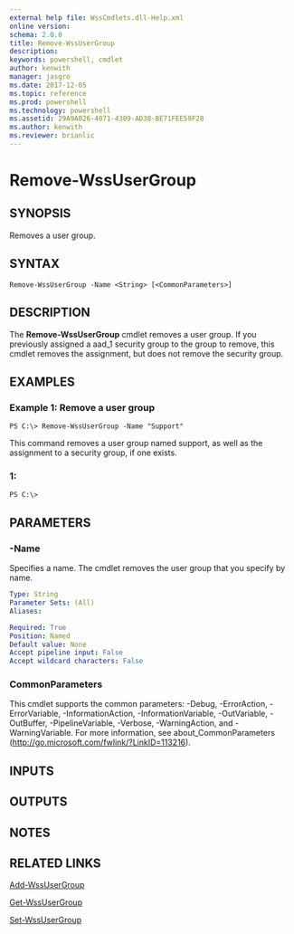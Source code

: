 ```yaml
---
external help file: WssCmdlets.dll-Help.xml
online version: 
schema: 2.0.0
title: Remove-WssUserGroup
description: 
keywords: powershell, cmdlet
author: kenwith
manager: jasgro
ms.date: 2017-12-05
ms.topic: reference
ms.prod: powershell
ms.technology: powershell
ms.assetid: 29A9A026-4071-4309-AD38-BE71FEE59F28
ms.author: kenwith
ms.reviewer: brianlic
---
```


# Remove-WssUserGroup

## SYNOPSIS
Removes a user group.

## SYNTAX

```
Remove-WssUserGroup -Name <String> [<CommonParameters>]
```

## DESCRIPTION
The **Remove-WssUserGroup** cmdlet removes a user group.
If you previously assigned a aad_1 security group to the group to remove, this cmdlet removes the assignment, but does not remove the security group.

## EXAMPLES

### Example 1: Remove a user group
```
PS C:\> Remove-WssUserGroup -Name "Support"
```

This command removes a user group named support, as well as the assignment to a security group, if one exists.

### 1:
```
PS C:\>
```

## PARAMETERS

### -Name
Specifies a name.
The cmdlet removes the user group that you specify by name.

```yaml
Type: String
Parameter Sets: (All)
Aliases: 

Required: True
Position: Named
Default value: None
Accept pipeline input: False
Accept wildcard characters: False
```

### CommonParameters
This cmdlet supports the common parameters: -Debug, -ErrorAction, -ErrorVariable, -InformationAction, -InformationVariable, -OutVariable, -OutBuffer, -PipelineVariable, -Verbose, -WarningAction, and -WarningVariable. For more information, see about_CommonParameters (http://go.microsoft.com/fwlink/?LinkID=113216).

## INPUTS

## OUTPUTS

## NOTES

## RELATED LINKS

[Add-WssUserGroup](./Add-WssUserGroup.md)

[Get-WssUserGroup](./Get-WssUserGroup.md)

[Set-WssUserGroup](./Set-WssUserGroup.md)

